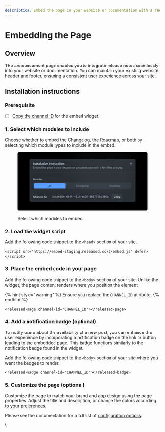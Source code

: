 ```yaml
---
description: Embed the page in your website or documentation with a few lines of code.
---
```


# Embedding the Page

## Overview

The announcement page enables you to integrate release notes seamlessly into your website or documentation. You can maintain your existing website header and footer, ensuring a consistent user experience across your site.

## Installation instructions

### Prerequisite&#x20;

* [ ] [Copy the channel ID](../../how-tos/finding-the-channel-id.md) for the embed widget.

### **1. Select which modules to include**

Choose whether to embed the Changelog, the Roadmap, or both by selecting which module types to include in the embed.&#x20;

<figure><img src="../../.gitbook/assets/Settings - Install instructions.png" alt=""><figcaption><p>Select which modules to embed. </p></figcaption></figure>

### **2. Load the widget script**

Add the following code snippet to the `<head>` section of your site.

```markup
<script src="https://embed-staging.released.so/1/embed.js" defer></script>
```

### **3. Place the embed code in your page**

Add the following code snippet to the `<body>` section of your site. Unlike the widget, the page content renders where you position the element.

{% hint style="warning" %}
Ensure you replace the `CHANNEL_ID` attribute.
{% endhint %}

```markup
<released-page channel-id="CHANNEL_ID"></released-page>
```

### **4. Add a notification badge (optional)**

To notify users about the availability of a new post, you can enhance the user experience by incorporating a notification badge on the link or button leading to the embedded page. This badge functions similarly to the notification badge found in the widget.

Add the following code snippet to the `<body>` section of your site where you want the badges to render.

```markup
<released-badge channel-id="CHANNEL_ID"></released-badge>
```

### **5. Customize the page (optional)**

Customize the page to match your brand and app design using the page properties. Adjust the title and description, or change the colors according to your preferences.

Please see the documentation for a full list of [configuration options](../../product-tour/settings/announcement-page.md).

\
